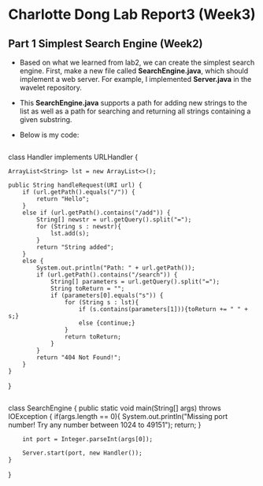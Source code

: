 # Charlotte Dong Lab Report3 (Week3)  
  
## Part 1 Simplest Search Engine (Week2)  
* Based on what we learned from lab2, we can create the simplest search engine. First, make a new file called **SearchEngine.java**, which should implement a web server. For example, I implemented **Server.java** in the wavelet repository.  
* This **SearchEngine.java** supports a path for adding new strings to the list as well as a path for searching and returning all strings containing a given substring.  
* Below is my code:  
  
  ```
class Handler implements URLHandler {

    ArrayList<String> lst = new ArrayList<>();
    
    public String handleRequest(URI url) {
        if (url.getPath().equals("/")) {
            return "Hello";
        }
        else if (url.getPath().contains("/add")) {
            String[] newstr = url.getQuery().split("=");
            for (String s : newstr){
                lst.add(s);
            }
            return "String added";
        }
        else {
            System.out.println("Path: " + url.getPath());
            if (url.getPath().contains("/search")) {
                String[] parameters = url.getQuery().split("=");
                String toReturn = "";
                if (parameters[0].equals("s")) {
                    for (String s : lst){
                        if (s.contains(parameters[1])){toReturn += " " + s;}
                        else {continue;}
                    }
                    return toReturn;
                }
            }
            return "404 Not Found!";
        }
    }
}
```  
```
class SearchEngine {
    public static void main(String[] args) throws IOException {
        if(args.length == 0){
            System.out.println("Missing port number! Try any number between 1024 to 49151");
            return;
        }

        int port = Integer.parseInt(args[0]);

        Server.start(port, new Handler());
    }
}
```  


